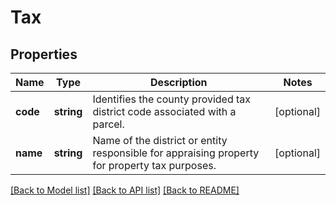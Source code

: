 # Tax

## Properties
Name | Type | Description | Notes
------------ | ------------- | ------------- | -------------
**code** | **string** | Identifies the county provided tax district code associated with a parcel. | [optional] 
**name** | **string** | Name of the district or entity responsible for appraising property for property tax purposes. | [optional] 

[[Back to Model list]](../../README.md#documentation-for-models) [[Back to API list]](../../README.md#documentation-for-api-endpoints) [[Back to README]](../../README.md)

